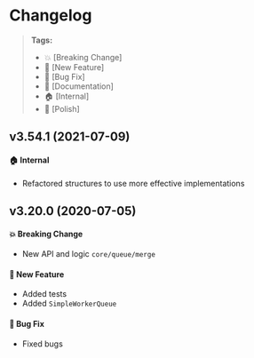 Changelog
=========

> **Tags:**
> - :boom:       [Breaking Change]
> - :rocket:     [New Feature]
> - :bug:        [Bug Fix]
> - :memo:       [Documentation]
> - :house:      [Internal]
> - :nail_care:  [Polish]

## v3.54.1 (2021-07-09)

#### :house: Internal

* Refactored structures to use more effective implementations

## v3.20.0 (2020-07-05)

#### :boom: Breaking Change

* New API and logic `core/queue/merge`

#### :rocket: New Feature

* Added tests
* Added `SimpleWorkerQueue`

#### :bug: Bug Fix

* Fixed bugs
